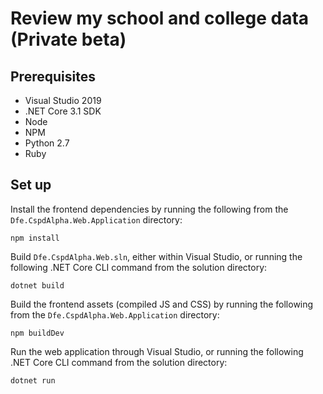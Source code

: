 ﻿# Review my school and college data (Private beta)
 
## Prerequisites
- Visual Studio 2019
- .NET Core 3.1 SDK
- Node
- NPM
- Python 2.7
- Ruby

## Set up
Install the frontend dependencies by running the following from the `Dfe.CspdAlpha.Web.Application` directory:
```
npm install
```
Build `Dfe.CspdAlpha.Web.sln`, either within Visual Studio, or running the following .NET Core CLI command from the solution directory:
```
dotnet build
```
Build the frontend assets (compiled JS and CSS) by running the following from the `Dfe.CspdAlpha.Web.Application` directory:
```
npm buildDev
```
Run the web application through Visual Studio, or running the following .NET Core CLI command from the solution directory:
```
dotnet run
```
